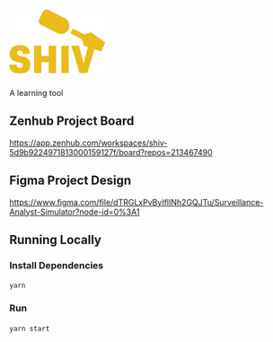 # ![alt text][logo]

A learning tool

## Zenhub Project Board

https://app.zenhub.com/workspaces/shiv-5d9b9224971813000159127f/board?repos=213467490

## Figma Project Design

https://www.figma.com/file/dTRGLxPvByIflINh2GQJTu/Surveillance-Analyst-Simulator?node-id=0%3A1

## Running Locally

### Install Dependencies

`yarn`

### Run

`yarn start`

[logo]: ./public/img/small-logo.png "Logo Title Text 2"
